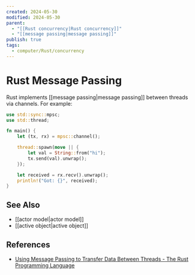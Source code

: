 ```yaml
---
created: 2024-05-30
modified: 2024-05-30
parent:
  - "[[Rust concurrency|Rust concurrency]]"
  - "[[message passing|message passing]]"
publish: true
tags:
  - computer/Rust/concurrency
---
```


# Rust Message Passing

Rust implements [[message passing|message passing]] between threads via channels. For example:

```rust
use std::sync::mpsc;
use std::thread;

fn main() {
    let (tx, rx) = mpsc::channel();

    thread::spawn(move || {
        let val = String::from("hi");
        tx.send(val).unwrap();
    });

    let received = rx.recv().unwrap();
    println!("Got: {}", received);
}
```

## See Also
- [[actor model|actor model]]
- [[active object|active object]]

## References
- [Using Message Passing to Transfer Data Between Threads - The Rust Programming Language](https://rust-book.cs.brown.edu/ch16-02-message-passing.html)